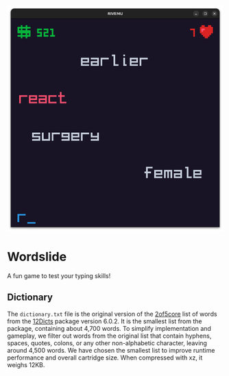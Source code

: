 ![Screenshot of a gameplay of "Wordslide"](screenshot.png)

# Wordslide

A fun game to test your typing skills!

## Dictionary

The `dictionary.txt` file is the original version
of the [2of5core](http://wordlist.aspell.net/12dicts-readme/#2of5core) list of words
from the [12Dicts](wordlist.aspell.net/12dicts) package version 6.0.2.
It is the smallest list from the package, containing about 4,700 words.
To simplify implementation and gameplay,
we filter out words from the original list
that contain hyphens, spaces, quotes, colons, or any other non-alphabetic character,
leaving around 4,500 words.
We have chosen the smallest list to improve runtime performance and overall cartridge size.
When compressed with xz, it weighs 12KB.
